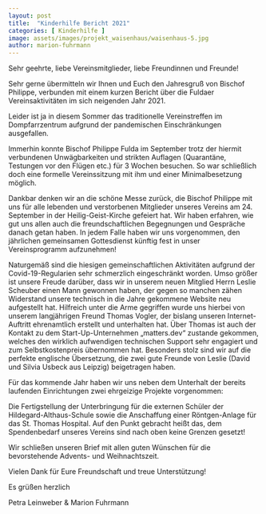 ```yaml
---
layout: post
title:  "Kinderhilfe Bericht 2021"
categories: [ Kinderhilfe ]
image: assets/images/projekt_waisenhaus/waisenhaus-5.jpg
author: marion-fuhrmann
---
```


Sehr geehrte, liebe Vereinsmitglieder, liebe Freundinnen und Freunde!


Sehr gerne übermitteln wir Ihnen und Euch den Jahresgruß von Bischof Philippe, verbunden mit einem kurzen Bericht über die Fuldaer Vereinsaktivitäten im sich neigenden Jahr 2021.

Leider ist ja in diesem Sommer das traditionelle Vereinstreffen im Dompfarrzentrum aufgrund der pandemischen Einschränkungen ausgefallen.  

Immerhin konnte Bischof Philippe Fulda im September trotz der hiermit verbundenen Unwägbarkeiten und strikten Auflagen (Quarantäne, Testungen vor den Flügen etc.) für 3 Wochen besuchen. So war schließlich doch eine formelle Vereinssitzung mit ihm und einer Minimalbesetzung möglich.

 

Dankbar denken wir an die schöne Messe zurück, die Bischof Philippe mit uns für alle lebenden und verstorbenen Mitglieder unseres Vereins am 24. September in der Heilig-Geist-Kirche gefeiert hat. Wir haben erfahren, wie gut uns allen auch die freundschaftlichen Begegnungen und Gespräche danach getan haben. In jedem Falle haben wir uns vorgenommen, den jährlichen gemeinsamen Gottesdienst künftig fest in unser Vereinsprogramm aufzunehmen!

 

Naturgemäß sind die hiesigen gemeinschaftlichen Aktivitäten aufgrund der Covid-19-Regularien sehr schmerzlich eingeschränkt worden. Umso größer ist unsere Freude darüber, dass wir in unserem neuen Mitglied Herrn Leslie Scheuber einen Mann gewonnen haben, der gegen so manchen zähen Widerstand unsere technisch in die Jahre gekommene Website neu aufgestellt hat. Hilfreich unter die Arme gegriffen wurde uns hierbei von unserem langjährigen Freund Thomas Vogler, der bislang unseren Internet-Auftritt ehrenamtlich erstellt und unterhalten hat. Über Thomas ist auch der Kontakt zu dem Start-Up-Unternehmen „matters.dev“ zustande gekommen, welches den wirklich aufwendigen technischen Support sehr engagiert und zum Selbstkostenpreis übernommen hat. Besonders stolz sind wir auf die perfekte englische Übersetzung, die zwei gute Freunde von Leslie (David und Silvia Usbeck aus Leipzig) beigetragen haben.



Für das kommende Jahr haben wir uns neben dem Unterhalt der bereits laufenden Einrichtungen zwei ehrgeizige Projekte vorgenommen:

Die Fertigstellung der Unterbringung für die externen Schüler der Hildegard-Althaus-Schule sowie die Anschaffung einer Röntgen-Anlage für das St. Thomas Hospital. Auf den Punkt gebracht heißt das, dem Spendenbedarf unseres Vereins sind nach oben keine Grenzen gesetzt!

 

Wir schließen unseren Brief mit allen guten Wünschen für die bevorstehende Advents- und Weihnachtszeit.

Vielen Dank für Eure Freundschaft und treue Unterstützung!

 

Es grüßen herzlich




Petra Leinweber & Marion Fuhrmann